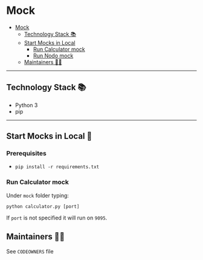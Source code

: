 # Mock
- [Mock](#mock)
    * [Technology Stack 📚](#technology-stack)
    * [Start Mocks in Local](#start-mocks-in-local)
        + [Run Calculator mock](#run-calculator-mock)
        + [Run Nodo mock](#run-nodo-mock)
    * [Maintainers 👨‍💻](#maintainers)


---

## Technology Stack 📚

- Python 3
- pip

---  

## Start Mocks in Local 🚀

### Prerequisites

- `pip install -r requirements.txt`

### Run Calculator mock

Under `mock` folder typing:

`python calculator.py [port]`

If `port` is not specified it will run on `9095`.

## Maintainers 👨‍💻

See `CODEOWNERS` file



